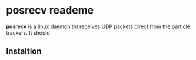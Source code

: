 # posrecv reademe
**posrecv** is a linux daemon tht receives UDP packets direct from the particle trackers.
It should 
## Instaltion
